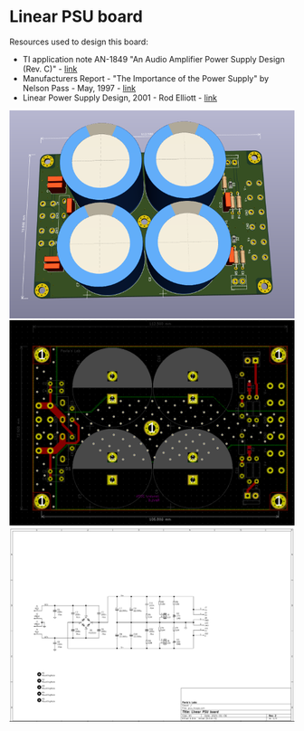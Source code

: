 # Linear PSU board

Resources used to design this board:

* TI application note AN-1849 "An Audio Amplifier Power Supply Design (Rev. C)" - [link](https://www.ti.com/lit/pdf/snaa057)
* Manufacturers Report - "The Importance of the Power Supply" by Nelson Pass - May, 1997 - [link](https://hometheaterhifi.com/volume_4_2/nelpass.html)
* Linear Power Supply Design, 2001 - Rod Elliott - [link](https://sound-au.com/power-supplies.htm)

![Screenshot](imgs/3d.png)
![Screenshot](imgs/pcb.png)
![Screenshot](imgs/sch.png)
